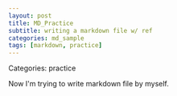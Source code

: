 ```yaml
---
layout: post
title: MD_Practice
subtitle: writing a markdown file w/ ref
categories: md_sample
tags: [markdown, practice]
---
```


Categories: practice   


Now I'm trying to write markdown file by myself. 